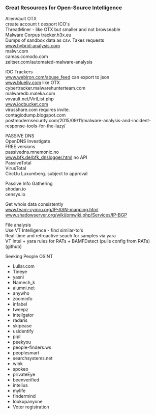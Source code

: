 ### Great Resources for Open-Source Intelligence  
  
AlienVault OTX  
  create account t oexport ICO's  
ThreatMiner - like OTX but smaller and not browseable  
Malware Corpus tracker.h3x.eu  
  Dumps of sandbox data as csv. Takes requests  
www.hybrid-analysis.com  
malwr.com  
camas.comodo.com  
zeltser.com/automated-malware-analysis  
  
IOC Trackers  
www.webiron.com/abuse_feed can export to json  
www.blueliv.com like OTX  
cybertracker.malwarehunterteam.com   
malwaredb.maleka.com   
vxvault.net/ViriList.php  
www.iocbucket.com  
virusshare.com requires invite.  
contagiodump.blogspot.com  
postmodernsecurity.com/2015/09/11/malware-analysis-and-incident-response-tools-for-the-lazy/  
  
PASSIVE DNS  
OpenDNS Investigate  
FREE versions  
passivedns.mnemonic.no  
www.bfk.de/bfk_dnslogger.html no API  
PassiveTotal  
VirusTotal  
Circl.lu Luxumberg. subject to approval  
  
Passive Info Gathering  
shodan.io  
censys.io  
  
Get whois data consistently  
www.team-cymru.org/IP-ASN-mapping.html  
www.shadowserver.org/wiki/pmwiki.php/Services/IP-BGP  
  
File analysis  
Use VT Intelligence - find similar-to's  
Real-time and retroactive seach for samples via yara  
  VT Intel + yara rules for RATs + BAMFDetect (pulls config from RATs)(github)  
  
Seeking People OSINT  
- Lullar.com
- Tineye
- yasni
- Namech_k
- alumni.net
- anywho
- zoominfo
- infabel
- tweepz
- intellgator
- radaris
- skipease
- usidentify
- pipl
- peekyou
- people-finders.ws
- peoplesmart
- searchsystems.net
- wink
- spokeo
- privateEye
- beenverified
- intelius
- mylife
- findermind
- lookupanyone
- Voter registration
